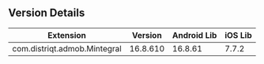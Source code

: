 ## Version Details

| Extension | Version | Android Lib | iOS Lib |
| --- | --- | --- | --- |
| com.distriqt.admob.Mintegral | 16.8.610 | 16.8.61 | 7.7.2 |
